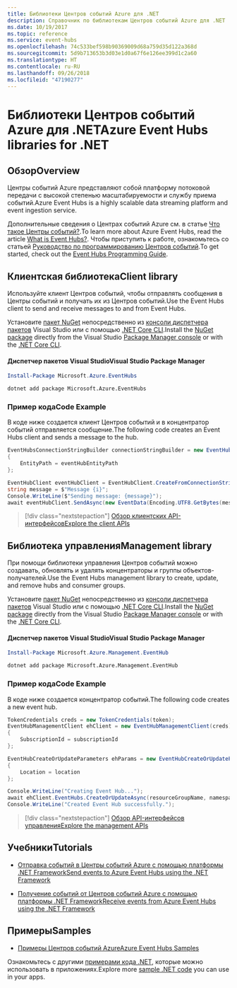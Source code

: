 ```yaml
---
title: Библиотеки Центров событий Azure для .NET
description: Справочник по библиотекам Центров событий Azure для .NET
ms.date: 10/19/2017
ms.topic: reference
ms.service: event-hubs
ms.openlocfilehash: 74c533bef598b90369009d68a759d35d122a368d
ms.sourcegitcommit: 5d9b713653b3d03e1d0a67f6e126ee399d1c2a60
ms.translationtype: HT
ms.contentlocale: ru-RU
ms.lasthandoff: 09/26/2018
ms.locfileid: "47190277"
---
```

# <a name="azure-event-hubs-libraries-for-net"></a><span data-ttu-id="df70e-103">Библиотеки Центров событий Azure для .NET</span><span class="sxs-lookup"><span data-stu-id="df70e-103">Azure Event Hubs libraries for .NET</span></span>

## <a name="overview"></a><span data-ttu-id="df70e-104">Обзор</span><span class="sxs-lookup"><span data-stu-id="df70e-104">Overview</span></span>

<span data-ttu-id="df70e-105">Центры событий Azure представляют собой платформу потоковой передачи с высокой степенью масштабируемости и службу приема событий.</span><span class="sxs-lookup"><span data-stu-id="df70e-105">Azure Event Hubs is a highly scalable data streaming platform and event ingestion service.</span></span>

<span data-ttu-id="df70e-106">Дополнительные сведения о Центрах событий Azure см. в статье [Что такое Центры событий?](/azure/event-hubs/event-hubs-what-is-event-hubs).</span><span class="sxs-lookup"><span data-stu-id="df70e-106">To learn more about Azure Event Hubs, read the article [What is Event Hubs?](/azure/event-hubs/event-hubs-what-is-event-hubs).</span></span>  <span data-ttu-id="df70e-107">Чтобы приступить к работе, ознакомьтесь со статьей [Руководство по программированию Центров событий](/azure/event-hubs/event-hubs-programming-guide).</span><span class="sxs-lookup"><span data-stu-id="df70e-107">To get started, check out the [Event Hubs Programming Guide](/azure/event-hubs/event-hubs-programming-guide).</span></span>

## <a name="client-library"></a><span data-ttu-id="df70e-108">Клиентская библиотека</span><span class="sxs-lookup"><span data-stu-id="df70e-108">Client library</span></span>

<span data-ttu-id="df70e-109">Используйте клиент Центров событий, чтобы отправлять сообщения в Центры событий и получать их из Центров событий.</span><span class="sxs-lookup"><span data-stu-id="df70e-109">Use the Event Hubs client to send and receive messages to and from Event Hubs.</span></span>

<span data-ttu-id="df70e-110">Установите [пакет NuGet](https://www.nuget.org/packages/Microsoft.Azure.EventHubs) непосредственно из [консоли диспетчера пакетов][PackageManager] Visual Studio или с помощью [.NET Core CLI][DotNetCLI].</span><span class="sxs-lookup"><span data-stu-id="df70e-110">Install the [NuGet package](https://www.nuget.org/packages/Microsoft.Azure.EventHubs) directly from the Visual Studio [Package Manager console][PackageManager] or with the [.NET Core CLI][DotNetCLI].</span></span>

#### <a name="visual-studio-package-manager"></a><span data-ttu-id="df70e-111">Диспетчер пакетов Visual Studio</span><span class="sxs-lookup"><span data-stu-id="df70e-111">Visual Studio Package Manager</span></span>

```powershell
Install-Package Microsoft.Azure.EventHubs
```

```bash
dotnet add package Microsoft.Azure.EventHubs
```

### <a name="code-example"></a><span data-ttu-id="df70e-112">Пример кода</span><span class="sxs-lookup"><span data-stu-id="df70e-112">Code Example</span></span>

<span data-ttu-id="df70e-113">В коде ниже создается клиент Центров событий и в концентратор событий отправляется сообщение.</span><span class="sxs-lookup"><span data-stu-id="df70e-113">The following code creates an Event Hubs client and sends a message to the hub.</span></span>

```csharp
EventHubsConnectionStringBuilder connectionStringBuilder = new EventHubsConnectionStringBuilder(eventHubConnectionString)
{
    EntityPath = eventHubEntityPath
};

EventHubClient eventHubClient = EventHubClient.CreateFromConnectionString(connectionStringBuilder.ToString());
string message = $"Message {i}";
Console.WriteLine($"Sending message: {message}");
await eventHubClient.SendAsync(new EventData(Encoding.UTF8.GetBytes(message)));
```

> [!div class="nextstepaction"]
> [<span data-ttu-id="df70e-114">Обзор клиентских API-интерфейсов</span><span class="sxs-lookup"><span data-stu-id="df70e-114">Explore the client APIs</span></span>](/dotnet/api/overview/azure/eventhub/client)

## <a name="management-library"></a><span data-ttu-id="df70e-115">Библиотека управления</span><span class="sxs-lookup"><span data-stu-id="df70e-115">Management library</span></span>

<span data-ttu-id="df70e-116">При помощи библиотеки управления Центров событий можно создавать, обновлять и удалять концентраторы и группы объектов-получателей.</span><span class="sxs-lookup"><span data-stu-id="df70e-116">Use the Event Hubs management library to create, update, and remove hubs and consumer groups.</span></span>

<span data-ttu-id="df70e-117">Установите [пакет NuGet](https://www.nuget.org/packages/Microsoft.Azure.Management.EventHub) непосредственно из [консоли диспетчера пакетов][PackageManager] Visual Studio или с помощью [.NET Core CLI][DotNetCLI].</span><span class="sxs-lookup"><span data-stu-id="df70e-117">Install the [NuGet package](https://www.nuget.org/packages/Microsoft.Azure.Management.EventHub) directly from the Visual Studio [Package Manager console][PackageManager] or with the [.NET Core CLI][DotNetCLI].</span></span>

#### <a name="visual-studio-package-manager"></a><span data-ttu-id="df70e-118">Диспетчер пакетов Visual Studio</span><span class="sxs-lookup"><span data-stu-id="df70e-118">Visual Studio Package Manager</span></span>

```powershell
Install-Package Microsoft.Azure.Management.EventHub
```

```bash
dotnet add package Microsoft.Azure.Management.EventHub
```

### <a name="code-example"></a><span data-ttu-id="df70e-119">Пример кода</span><span class="sxs-lookup"><span data-stu-id="df70e-119">Code Example</span></span>

<span data-ttu-id="df70e-120">В коде ниже создается концентратор событий.</span><span class="sxs-lookup"><span data-stu-id="df70e-120">The following code creates a new event hub.</span></span>

```csharp
TokenCredentials creds = new TokenCredentials(token);
EventHubManagementClient ehClient = new EventHubManagementClient(creds)
{
    SubscriptionId = subscriptionId
};

EventHubCreateOrUpdateParameters ehParams = new EventHubCreateOrUpdateParameters()
{
    Location = location
};

Console.WriteLine("Creating Event Hub...");
await ehClient.EventHubs.CreateOrUpdateAsync(resourceGroupName, namespaceName, EventHubName, ehParams);
Console.WriteLine("Created Event Hub successfully.");
```

> [!div class="nextstepaction"]
> [<span data-ttu-id="df70e-121">Обзор API-интерфейсов управления</span><span class="sxs-lookup"><span data-stu-id="df70e-121">Explore the management APIs</span></span>](/dotnet/api/overview/azure/eventhub/management)

## <a name="tutorials"></a><span data-ttu-id="df70e-122">Учебники</span><span class="sxs-lookup"><span data-stu-id="df70e-122">Tutorials</span></span>

* [<span data-ttu-id="df70e-123">Отправка событий в Центры событий Azure с помощью платформы .NET Framework</span><span class="sxs-lookup"><span data-stu-id="df70e-123">Send events to Azure Event Hubs using the .NET Framework</span></span>](/azure/event-hubs/event-hubs-dotnet-framework-getstarted-send)

* [<span data-ttu-id="df70e-124">Получение событий от Центров событий Azure с помощью платформы .NET Framework</span><span class="sxs-lookup"><span data-stu-id="df70e-124">Receive events from Azure Event Hubs using the .NET Framework</span></span>](/azure/event-hubs/event-hubs-dotnet-framework-getstarted-receive-eph)

## <a name="samples"></a><span data-ttu-id="df70e-125">Примеры</span><span class="sxs-lookup"><span data-stu-id="df70e-125">Samples</span></span>

* [<span data-ttu-id="df70e-126">Примеры Центров событий Azure</span><span class="sxs-lookup"><span data-stu-id="df70e-126">Azure Event Hubs Samples</span></span>](https://github.com/Azure/azure-event-hubs/tree/master/samples)

<span data-ttu-id="df70e-127">Ознакомьтесь с другими [примерами кода .NET](https://azure.microsoft.com/resources/samples/?platform=dotnet), которые можно использовать в приложениях.</span><span class="sxs-lookup"><span data-stu-id="df70e-127">Explore more [sample .NET code](https://azure.microsoft.com/resources/samples/?platform=dotnet) you can use in your apps.</span></span>

[PackageManager]: https://docs.microsoft.com/nuget/tools/package-manager-console
[DotNetCLI]: https://docs.microsoft.com/dotnet/core/tools/dotnet-add-package
